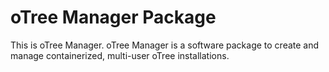 # oTree Manager Package

This is oTree Manager. oTree Manager is a software package to create and manage containerized, multi-user oTree installations.